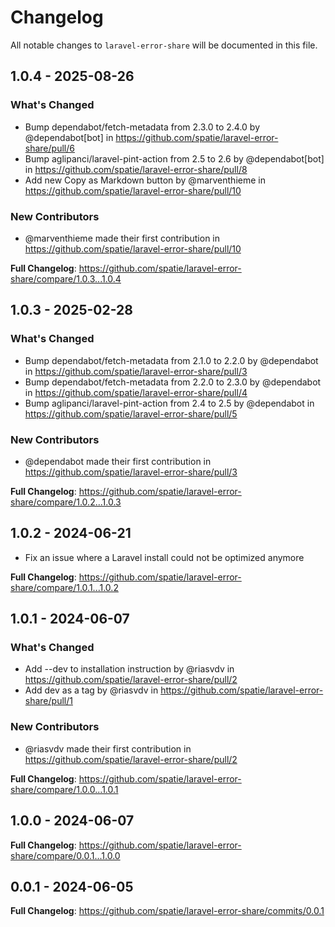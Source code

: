 # Changelog

All notable changes to `laravel-error-share` will be documented in this file.

## 1.0.4 - 2025-08-26

### What's Changed

* Bump dependabot/fetch-metadata from 2.3.0 to 2.4.0 by @dependabot[bot] in https://github.com/spatie/laravel-error-share/pull/6
* Bump aglipanci/laravel-pint-action from 2.5 to 2.6 by @dependabot[bot] in https://github.com/spatie/laravel-error-share/pull/8
* Add new Copy as Markdown button by @marventhieme in https://github.com/spatie/laravel-error-share/pull/10

### New Contributors

* @marventhieme made their first contribution in https://github.com/spatie/laravel-error-share/pull/10

**Full Changelog**: https://github.com/spatie/laravel-error-share/compare/1.0.3...1.0.4

## 1.0.3 - 2025-02-28

### What's Changed

* Bump dependabot/fetch-metadata from 2.1.0 to 2.2.0 by @dependabot in https://github.com/spatie/laravel-error-share/pull/3
* Bump dependabot/fetch-metadata from 2.2.0 to 2.3.0 by @dependabot in https://github.com/spatie/laravel-error-share/pull/4
* Bump aglipanci/laravel-pint-action from 2.4 to 2.5 by @dependabot in https://github.com/spatie/laravel-error-share/pull/5

### New Contributors

* @dependabot made their first contribution in https://github.com/spatie/laravel-error-share/pull/3

**Full Changelog**: https://github.com/spatie/laravel-error-share/compare/1.0.2...1.0.3

## 1.0.2 - 2024-06-21

- Fix an issue where a Laravel install could not be optimized anymore

**Full Changelog**: https://github.com/spatie/laravel-error-share/compare/1.0.1...1.0.2

## 1.0.1 - 2024-06-07

### What's Changed

* Add --dev to installation instruction by @riasvdv in https://github.com/spatie/laravel-error-share/pull/2
* Add dev as a tag by @riasvdv in https://github.com/spatie/laravel-error-share/pull/1

### New Contributors

* @riasvdv made their first contribution in https://github.com/spatie/laravel-error-share/pull/2

**Full Changelog**: https://github.com/spatie/laravel-error-share/compare/1.0.0...1.0.1

## 1.0.0 - 2024-06-07

**Full Changelog**: https://github.com/spatie/laravel-error-share/compare/0.0.1...1.0.0

## 0.0.1 - 2024-06-05

**Full Changelog**: https://github.com/spatie/laravel-error-share/commits/0.0.1
